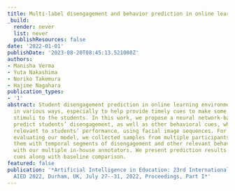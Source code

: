 ```yaml
---
title: Multi-label disengagement and behavior prediction in online learning
_build:
  render: never
  list: never
  publishResources: false
date: '2022-01-01'
publishDate: '2023-08-20T08:45:13.521080Z'
authors:
- Manisha Verma
- Yuta Nakashima
- Noriko Takemura
- Hajime Nagahara
publication_types:
- '1'
abstract: Student disengagement prediction in online learning environments is beneficial
  in various ways, especially to help provide timely cues to make some feedback or
  stimuli to the students. In this work, we propose a neural network-based model to
  predict students’ disengagement, as well as other behavioral cues, which might be
  relevant to students’ performance, using facial image sequences. For training and
  evaluating our model, we collected samples from multiple participants and annotated
  them with temporal segments of disengagement and other relevant behavioral cues
  with our multiple in-house annotators. We present prediction results of all behavior
  cues along with baseline comparison.
featured: false
publication: '*Artificial Intelligence in Education: 23rd International Conference,
  AIED 2022, Durham, UK, July 27--31, 2022, Proceedings, Part I*'
---
```


